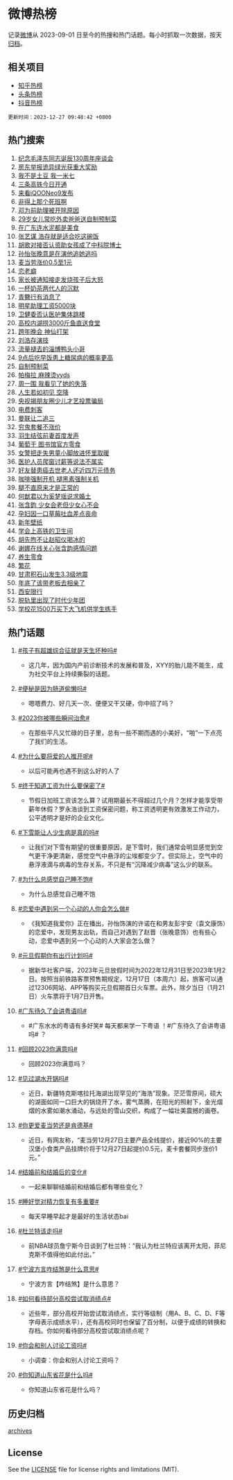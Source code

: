 # 微博热榜

记录[微博](https://www.weibo.com)从 2023-09-01 日至今的热搜和热门话题。每小时抓取一次数据，按天[归档](archives)。

## 相关项目

- [知乎热榜](https://github.com/hotarchive/zhihu)
- [头条热榜](https://github.com/hotarchive/toutiao)
- [抖音热榜](https://github.com/hotarchive/douyin)


`更新时间：2023-12-27 09:48:42 +0800`

## 热门搜索

1. [纪念毛泽东同志诞辰130周年座谈会](https://m.weibo.cn/search?containerid=100103type%3D1%26t%3D10%26q%3D%23%E7%BA%AA%E5%BF%B5%E6%AF%9B%E6%B3%BD%E4%B8%9C%E5%90%8C%E5%BF%97%E8%AF%9E%E8%BE%B0130%E5%91%A8%E5%B9%B4%E5%BA%A7%E8%B0%88%E4%BC%9A%23&stream_entry_id=51&isnewpage=1&extparam=seat%3D1%26dgr%3D0%26c_type%3D51%26q%3D%2523%25E7%25BA%25AA%25E5%25BF%25B5%25E6%25AF%259B%25E6%25B3%25BD%25E4%25B8%259C%25E5%2590%258C%25E5%25BF%2597%25E8%25AF%259E%25E8%25BE%25B0130%25E5%2591%25A8%25E5%25B9%25B4%25E5%25BA%25A7%25E8%25B0%2588%25E4%25BC%259A%2523%26cate%3D10103%26stream_entry_id%3D51%26pos%3D0%26filter_type%3Drealtimehot%26display_time%3D1703641720%26pre_seqid%3D170364172090592673152)
1. [房东举报诡异绿光获重大奖励](https://m.weibo.cn/search?containerid=100103type%3D1%26t%3D10%26q%3D%23%E6%88%BF%E4%B8%9C%E4%B8%BE%E6%8A%A5%E8%AF%A1%E5%BC%82%E7%BB%BF%E5%85%89%E8%8E%B7%E9%87%8D%E5%A4%A7%E5%A5%96%E5%8A%B1%23&stream_entry_id=31&isnewpage=1&extparam=seat%3D1%26band_rank%3D1%26q%3D%2523%25E6%2588%25BF%25E4%25B8%259C%25E4%25B8%25BE%25E6%258A%25A5%25E8%25AF%25A1%25E5%25BC%2582%25E7%25BB%25BF%25E5%2585%2589%25E8%258E%25B7%25E9%2587%258D%25E5%25A4%25A7%25E5%25A5%2596%25E5%258A%25B1%2523%26pos%3D0%26realpos%3D1%26filter_type%3Drealtimehot%26c_type%3D31%26dgr%3D0%26cate%3D5001%26stream_entry_id%3D31%26flag%3D1%26lcate%3D5001%26display_time%3D1703641720%26pre_seqid%3D170364172090592673152)
1. [我不是土豆 我一米七](https://m.weibo.cn/search?containerid=100103type%3D1%26t%3D10%26q%3D%E6%88%91%E4%B8%8D%E6%98%AF%E5%9C%9F%E8%B1%86+%E6%88%91%E4%B8%80%E7%B1%B3%E4%B8%83&stream_entry_id=31&isnewpage=1&extparam=seat%3D1%26band_rank%3D2%26q%3D%25E6%2588%2591%25E4%25B8%258D%25E6%2598%25AF%25E5%259C%259F%25E8%25B1%2586%2520%25E6%2588%2591%25E4%25B8%2580%25E7%25B1%25B3%25E4%25B8%2583%26pos%3D1%26realpos%3D2%26filter_type%3Drealtimehot%26c_type%3D31%26dgr%3D0%26cate%3D5001%26stream_entry_id%3D31%26flag%3D2%26lcate%3D5001%26display_time%3D1703641720%26pre_seqid%3D170364172090592673152)
1. [三条高铁今日开通](https://m.weibo.cn/search?containerid=100103type%3D1%26t%3D10%26q%3D%23%E4%B8%89%E6%9D%A1%E9%AB%98%E9%93%81%E4%BB%8A%E6%97%A5%E5%BC%80%E9%80%9A%23&stream_entry_id=31&isnewpage=1&extparam=seat%3D1%26band_rank%3D3%26q%3D%2523%25E4%25B8%2589%25E6%259D%25A1%25E9%25AB%2598%25E9%2593%2581%25E4%25BB%258A%25E6%2597%25A5%25E5%25BC%2580%25E9%2580%259A%2523%26pos%3D2%26realpos%3D3%26filter_type%3Drealtimehot%26c_type%3D31%26dgr%3D0%26cate%3D5001%26stream_entry_id%3D31%26flag%3D0%26lcate%3D5001%26display_time%3D1703641720%26pre_seqid%3D170364172090592673152)
1. [来看iQOONeo9发布](https://m.weibo.cn/search?containerid=100103type%3D1%26t%3D10%26q%3D%23%E6%9D%A5%E7%9C%8BiQOONeo9%E5%8F%91%E5%B8%83%23&stream_entry_id=31&isnewpage=1&extparam=seat%3D1%26band_rank%3D4%26q%3D%2523%25E6%259D%25A5%25E7%259C%258BiQOONeo9%25E5%258F%2591%25E5%25B8%2583%2523%26pos%3D3%26adid%3D216024%26dgr%3D0%26c_type%3D31%26topic_ad%3D1%26filter_type%3Drealtimehot%26cate%3D5001%26stream_entry_id%3D31%26is_ad_pos%3D1%26lcate%3D5001%26display_time%3D1703641720%26pre_seqid%3D170364172090592673152)
1. [非得上那个死班啊](https://m.weibo.cn/search?containerid=100103type%3D1%26t%3D10%26q%3D%E9%9D%9E%E5%BE%97%E4%B8%8A%E9%82%A3%E4%B8%AA%E6%AD%BB%E7%8F%AD%E5%95%8A&stream_entry_id=31&isnewpage=1&extparam=seat%3D1%26band_rank%3D4%26q%3D%25E9%259D%259E%25E5%25BE%2597%25E4%25B8%258A%25E9%2582%25A3%25E4%25B8%25AA%25E6%25AD%25BB%25E7%258F%25AD%25E5%2595%258A%26pos%3D4%26realpos%3D4%26filter_type%3Drealtimehot%26c_type%3D31%26dgr%3D0%26cate%3D5001%26stream_entry_id%3D31%26flag%3D1%26lcate%3D5001%26display_time%3D1703641720%26pre_seqid%3D170364172090592673152)
1. [邓为前助理被开除原因](https://m.weibo.cn/search?containerid=100103type%3D1%26t%3D10%26q%3D%23%E9%82%93%E4%B8%BA%E5%89%8D%E5%8A%A9%E7%90%86%E8%A2%AB%E5%BC%80%E9%99%A4%E5%8E%9F%E5%9B%A0%23&stream_entry_id=31&isnewpage=1&extparam=seat%3D1%26band_rank%3D5%26q%3D%2523%25E9%2582%2593%25E4%25B8%25BA%25E5%2589%258D%25E5%258A%25A9%25E7%2590%2586%25E8%25A2%25AB%25E5%25BC%2580%25E9%2599%25A4%25E5%258E%259F%25E5%259B%25A0%2523%26pos%3D5%26realpos%3D5%26filter_type%3Drealtimehot%26c_type%3D31%26dgr%3D0%26cate%3D5001%26stream_entry_id%3D31%26flag%3D1%26lcate%3D5001%26display_time%3D1703641720%26pre_seqid%3D170364172090592673152)
1. [29岁女儿常吃外卖爸爸送自制预制菜](https://m.weibo.cn/search?containerid=100103type%3D1%26t%3D10%26q%3D%2329%E5%B2%81%E5%A5%B3%E5%84%BF%E5%B8%B8%E5%90%83%E5%A4%96%E5%8D%96%E7%88%B8%E7%88%B8%E9%80%81%E8%87%AA%E5%88%B6%E9%A2%84%E5%88%B6%E8%8F%9C%23&stream_entry_id=31&isnewpage=1&extparam=seat%3D1%26band_rank%3D6%26q%3D%252329%25E5%25B2%2581%25E5%25A5%25B3%25E5%2584%25BF%25E5%25B8%25B8%25E5%2590%2583%25E5%25A4%2596%25E5%258D%2596%25E7%2588%25B8%25E7%2588%25B8%25E9%2580%2581%25E8%2587%25AA%25E5%2588%25B6%25E9%25A2%2584%25E5%2588%25B6%25E8%258F%259C%2523%26pos%3D6%26realpos%3D6%26filter_type%3Drealtimehot%26c_type%3D31%26dgr%3D0%26cate%3D5001%26stream_entry_id%3D31%26flag%3D32768%26lcate%3D5001%26display_time%3D1703641720%26pre_seqid%3D170364172090592673152)
1. [在广东连水泥都是美食](https://m.weibo.cn/search?containerid=100103type%3D1%26t%3D10%26q%3D%23%E5%9C%A8%E5%B9%BF%E4%B8%9C%E8%BF%9E%E6%B0%B4%E6%B3%A5%E9%83%BD%E6%98%AF%E7%BE%8E%E9%A3%9F%23&stream_entry_id=31&isnewpage=1&extparam=seat%3D1%26band_rank%3D7%26q%3D%2523%25E5%259C%25A8%25E5%25B9%25BF%25E4%25B8%259C%25E8%25BF%259E%25E6%25B0%25B4%25E6%25B3%25A5%25E9%2583%25BD%25E6%2598%25AF%25E7%25BE%258E%25E9%25A3%259F%2523%26pos%3D7%26adid%3D216083%26c_type%3D31%26dgr%3D0%26filter_type%3Drealtimehot%26cate%3D5001%26stream_entry_id%3D31%26is_ad_pos%3D1%26lcate%3D5001%26display_time%3D1703641720%26pre_seqid%3D170364172090592673152)
1. [张艺谋 浩存就是适合吃这碗饭](https://m.weibo.cn/search?containerid=100103type%3D1%26t%3D10%26q%3D%E5%BC%A0%E8%89%BA%E8%B0%8B+%E6%B5%A9%E5%AD%98%E5%B0%B1%E6%98%AF%E9%80%82%E5%90%88%E5%90%83%E8%BF%99%E7%A2%97%E9%A5%AD&stream_entry_id=31&isnewpage=1&extparam=seat%3D1%26band_rank%3D7%26q%3D%25E5%25BC%25A0%25E8%2589%25BA%25E8%25B0%258B%2520%25E6%25B5%25A9%25E5%25AD%2598%25E5%25B0%25B1%25E6%2598%25AF%25E9%2580%2582%25E5%2590%2588%25E5%2590%2583%25E8%25BF%2599%25E7%25A2%2597%25E9%25A5%25AD%26pos%3D8%26realpos%3D7%26filter_type%3Drealtimehot%26c_type%3D31%26dgr%3D0%26cate%3D5001%26stream_entry_id%3D31%26flag%3D1%26lcate%3D5001%26display_time%3D1703641720%26pre_seqid%3D170364172090592673152)
1. [胡歌对接否认资助女孩成了中科院博士](https://m.weibo.cn/search?containerid=100103type%3D1%26t%3D10%26q%3D%23%E8%83%A1%E6%AD%8C%E5%AF%B9%E6%8E%A5%E5%90%A6%E8%AE%A4%E8%B5%84%E5%8A%A9%E5%A5%B3%E5%AD%A9%E6%88%90%E4%BA%86%E4%B8%AD%E7%A7%91%E9%99%A2%E5%8D%9A%E5%A3%AB%23&stream_entry_id=31&isnewpage=1&extparam=seat%3D1%26band_rank%3D8%26q%3D%2523%25E8%2583%25A1%25E6%25AD%258C%25E5%25AF%25B9%25E6%258E%25A5%25E5%2590%25A6%25E8%25AE%25A4%25E8%25B5%2584%25E5%258A%25A9%25E5%25A5%25B3%25E5%25AD%25A9%25E6%2588%2590%25E4%25BA%2586%25E4%25B8%25AD%25E7%25A7%2591%25E9%2599%25A2%25E5%258D%259A%25E5%25A3%25AB%2523%26pos%3D9%26realpos%3D8%26filter_type%3Drealtimehot%26c_type%3D31%26dgr%3D0%26cate%3D5001%26stream_entry_id%3D31%26flag%3D2%26lcate%3D5001%26display_time%3D1703641720%26pre_seqid%3D170364172090592673152)
1. [孙怡张晚意是在演他追她逃吗](https://m.weibo.cn/search?containerid=100103type%3D1%26t%3D10%26q%3D%E5%AD%99%E6%80%A1%E5%BC%A0%E6%99%9A%E6%84%8F%E6%98%AF%E5%9C%A8%E6%BC%94%E4%BB%96%E8%BF%BD%E5%A5%B9%E9%80%83%E5%90%97&stream_entry_id=31&isnewpage=1&extparam=seat%3D1%26band_rank%3D9%26q%3D%25E5%25AD%2599%25E6%2580%25A1%25E5%25BC%25A0%25E6%2599%259A%25E6%2584%258F%25E6%2598%25AF%25E5%259C%25A8%25E6%25BC%2594%25E4%25BB%2596%25E8%25BF%25BD%25E5%25A5%25B9%25E9%2580%2583%25E5%2590%2597%26pos%3D10%26realpos%3D9%26filter_type%3Drealtimehot%26c_type%3D31%26dgr%3D0%26cate%3D5001%26stream_entry_id%3D31%26flag%3D1%26lcate%3D5001%26display_time%3D1703641720%26pre_seqid%3D170364172090592673152)
1. [麦当劳涨价0.5至1元](https://m.weibo.cn/search?containerid=100103type%3D1%26t%3D10%26q%3D%23%E9%BA%A6%E5%BD%93%E5%8A%B3%E6%B6%A8%E4%BB%B70.5%E8%87%B31%E5%85%83%23&stream_entry_id=31&isnewpage=1&extparam=seat%3D1%26band_rank%3D10%26q%3D%2523%25E9%25BA%25A6%25E5%25BD%2593%25E5%258A%25B3%25E6%25B6%25A8%25E4%25BB%25B70.5%25E8%2587%25B31%25E5%2585%2583%2523%26pos%3D11%26realpos%3D10%26filter_type%3Drealtimehot%26c_type%3D31%26dgr%3D0%26cate%3D5001%26stream_entry_id%3D31%26flag%3D1%26lcate%3D5001%26display_time%3D1703641720%26pre_seqid%3D170364172090592673152)
1. [恋老癖](https://m.weibo.cn/search?containerid=100103type%3D1%26t%3D10%26q%3D%E6%81%8B%E8%80%81%E7%99%96&stream_entry_id=31&isnewpage=1&extparam=seat%3D1%26band_rank%3D11%26q%3D%25E6%2581%258B%25E8%2580%2581%25E7%2599%2596%26pos%3D12%26realpos%3D11%26filter_type%3Drealtimehot%26c_type%3D31%26dgr%3D0%26cate%3D5001%26stream_entry_id%3D31%26flag%3D1%26lcate%3D5001%26display_time%3D1703641720%26pre_seqid%3D170364172090592673152)
1. [家长被通知接走发烧孩子后大怒](https://m.weibo.cn/search?containerid=100103type%3D1%26t%3D10%26q%3D%23%E5%AE%B6%E9%95%BF%E8%A2%AB%E9%80%9A%E7%9F%A5%E6%8E%A5%E8%B5%B0%E5%8F%91%E7%83%A7%E5%AD%A9%E5%AD%90%E5%90%8E%E5%A4%A7%E6%80%92%23&stream_entry_id=31&isnewpage=1&extparam=seat%3D1%26band_rank%3D12%26q%3D%2523%25E5%25AE%25B6%25E9%2595%25BF%25E8%25A2%25AB%25E9%2580%259A%25E7%259F%25A5%25E6%258E%25A5%25E8%25B5%25B0%25E5%258F%2591%25E7%2583%25A7%25E5%25AD%25A9%25E5%25AD%2590%25E5%2590%258E%25E5%25A4%25A7%25E6%2580%2592%2523%26pos%3D13%26realpos%3D12%26filter_type%3Drealtimehot%26c_type%3D31%26dgr%3D0%26cate%3D5001%26stream_entry_id%3D31%26flag%3D2%26lcate%3D5001%26display_time%3D1703641720%26pre_seqid%3D170364172090592673152)
1. [一杯奶茶两代人的沉默](https://m.weibo.cn/search?containerid=100103type%3D1%26t%3D10%26q%3D%23%E4%B8%80%E6%9D%AF%E5%A5%B6%E8%8C%B6%E4%B8%A4%E4%BB%A3%E4%BA%BA%E7%9A%84%E6%B2%89%E9%BB%98%23&stream_entry_id=31&isnewpage=1&extparam=seat%3D1%26band_rank%3D13%26q%3D%2523%25E4%25B8%2580%25E6%259D%25AF%25E5%25A5%25B6%25E8%258C%25B6%25E4%25B8%25A4%25E4%25BB%25A3%25E4%25BA%25BA%25E7%259A%2584%25E6%25B2%2589%25E9%25BB%2598%2523%26pos%3D14%26realpos%3D13%26filter_type%3Drealtimehot%26dgr%3D0%26c_type%3D31%26adid%3D216156%26cate%3D5001%26flag%3D0%26stream_entry_id%3D31%26lcate%3D5001%26display_time%3D1703641720%26pre_seqid%3D170364172090592673152)
1. [青簪行有消息了](https://m.weibo.cn/search?containerid=100103type%3D1%26t%3D10%26q%3D%E9%9D%92%E7%B0%AA%E8%A1%8C%E6%9C%89%E6%B6%88%E6%81%AF%E4%BA%86&stream_entry_id=31&isnewpage=1&extparam=seat%3D1%26band_rank%3D14%26q%3D%25E9%259D%2592%25E7%25B0%25AA%25E8%25A1%258C%25E6%259C%2589%25E6%25B6%2588%25E6%2581%25AF%25E4%25BA%2586%26pos%3D15%26realpos%3D14%26filter_type%3Drealtimehot%26c_type%3D31%26dgr%3D0%26cate%3D5001%26stream_entry_id%3D31%26flag%3D0%26lcate%3D5001%26display_time%3D1703641720%26pre_seqid%3D170364172090592673152)
1. [明星助理工资5000块](https://m.weibo.cn/search?containerid=100103type%3D1%26t%3D10%26q%3D%E6%98%8E%E6%98%9F%E5%8A%A9%E7%90%86%E5%B7%A5%E8%B5%845000%E5%9D%97&stream_entry_id=31&isnewpage=1&extparam=seat%3D1%26band_rank%3D15%26q%3D%25E6%2598%258E%25E6%2598%259F%25E5%258A%25A9%25E7%2590%2586%25E5%25B7%25A5%25E8%25B5%25845000%25E5%259D%2597%26pos%3D16%26realpos%3D15%26filter_type%3Drealtimehot%26c_type%3D31%26dgr%3D0%26cate%3D5001%26stream_entry_id%3D31%26flag%3D0%26lcate%3D5001%26display_time%3D1703641720%26pre_seqid%3D170364172090592673152)
1. [卫健委否认医护集体跳楼](https://m.weibo.cn/search?containerid=100103type%3D1%26t%3D10%26q%3D%23%E5%8D%AB%E5%81%A5%E5%A7%94%E5%90%A6%E8%AE%A4%E5%8C%BB%E6%8A%A4%E9%9B%86%E4%BD%93%E8%B7%B3%E6%A5%BC%23&stream_entry_id=31&isnewpage=1&extparam=seat%3D1%26band_rank%3D16%26q%3D%2523%25E5%258D%25AB%25E5%2581%25A5%25E5%25A7%2594%25E5%2590%25A6%25E8%25AE%25A4%25E5%258C%25BB%25E6%258A%25A4%25E9%259B%2586%25E4%25BD%2593%25E8%25B7%25B3%25E6%25A5%25BC%2523%26pos%3D17%26realpos%3D16%26filter_type%3Drealtimehot%26c_type%3D31%26dgr%3D0%26cate%3D5001%26stream_entry_id%3D31%26flag%3D0%26lcate%3D5001%26display_time%3D1703641720%26pre_seqid%3D170364172090592673152)
1. [高校内湖捞3000斤鱼直送食堂](https://m.weibo.cn/search?containerid=100103type%3D1%26t%3D10%26q%3D%23%E9%AB%98%E6%A0%A1%E5%86%85%E6%B9%96%E6%8D%9E3000%E6%96%A4%E9%B1%BC%E7%9B%B4%E9%80%81%E9%A3%9F%E5%A0%82%23&stream_entry_id=31&isnewpage=1&extparam=seat%3D1%26band_rank%3D17%26q%3D%2523%25E9%25AB%2598%25E6%25A0%25A1%25E5%2586%2585%25E6%25B9%2596%25E6%258D%259E3000%25E6%2596%25A4%25E9%25B1%25BC%25E7%259B%25B4%25E9%2580%2581%25E9%25A3%259F%25E5%25A0%2582%2523%26pos%3D18%26realpos%3D17%26filter_type%3Drealtimehot%26c_type%3D31%26dgr%3D0%26cate%3D5001%26stream_entry_id%3D31%26flag%3D1%26lcate%3D5001%26display_time%3D1703641720%26pre_seqid%3D170364172090592673152)
1. [跨年晚会 神仙打架](https://m.weibo.cn/search?containerid=100103type%3D1%26t%3D10%26q%3D%E8%B7%A8%E5%B9%B4%E6%99%9A%E4%BC%9A+%E7%A5%9E%E4%BB%99%E6%89%93%E6%9E%B6&stream_entry_id=31&isnewpage=1&extparam=seat%3D1%26band_rank%3D18%26q%3D%25E8%25B7%25A8%25E5%25B9%25B4%25E6%2599%259A%25E4%25BC%259A%2520%25E7%25A5%259E%25E4%25BB%2599%25E6%2589%2593%25E6%259E%25B6%26pos%3D19%26realpos%3D18%26filter_type%3Drealtimehot%26c_type%3D31%26dgr%3D0%26cate%3D5001%26stream_entry_id%3D31%26flag%3D1%26lcate%3D5001%26display_time%3D1703641720%26pre_seqid%3D170364172090592673152)
1. [刘浩存演技](https://m.weibo.cn/search?containerid=100103type%3D1%26t%3D10%26q%3D%E5%88%98%E6%B5%A9%E5%AD%98%E6%BC%94%E6%8A%80&stream_entry_id=31&isnewpage=1&extparam=seat%3D1%26band_rank%3D19%26q%3D%25E5%2588%2598%25E6%25B5%25A9%25E5%25AD%2598%25E6%25BC%2594%25E6%258A%2580%26pos%3D20%26realpos%3D19%26filter_type%3Drealtimehot%26c_type%3D31%26dgr%3D0%26cate%3D5001%26stream_entry_id%3D31%26flag%3D0%26lcate%3D5001%26display_time%3D1703641720%26pre_seqid%3D170364172090592673152)
1. [流量褪去的淄博鸭头小哥](https://m.weibo.cn/search?containerid=100103type%3D1%26t%3D10%26q%3D%23%E6%B5%81%E9%87%8F%E8%A4%AA%E5%8E%BB%E7%9A%84%E6%B7%84%E5%8D%9A%E9%B8%AD%E5%A4%B4%E5%B0%8F%E5%93%A5%23&stream_entry_id=31&isnewpage=1&extparam=seat%3D1%26band_rank%3D20%26q%3D%2523%25E6%25B5%2581%25E9%2587%258F%25E8%25A4%25AA%25E5%258E%25BB%25E7%259A%2584%25E6%25B7%2584%25E5%258D%259A%25E9%25B8%25AD%25E5%25A4%25B4%25E5%25B0%258F%25E5%2593%25A5%2523%26pos%3D21%26realpos%3D20%26filter_type%3Drealtimehot%26c_type%3D31%26dgr%3D0%26cate%3D5001%26stream_entry_id%3D31%26flag%3D0%26lcate%3D5001%26display_time%3D1703641720%26pre_seqid%3D170364172090592673152)
1. [9点后吃早饭患上糖尿病的概率更高](https://m.weibo.cn/search?containerid=100103type%3D1%26t%3D10%26q%3D%239%E7%82%B9%E5%90%8E%E5%90%83%E6%97%A9%E9%A5%AD%E6%82%A3%E4%B8%8A%E7%B3%96%E5%B0%BF%E7%97%85%E7%9A%84%E6%A6%82%E7%8E%87%E6%9B%B4%E9%AB%98%23&stream_entry_id=31&isnewpage=1&extparam=seat%3D1%26band_rank%3D21%26q%3D%25239%25E7%2582%25B9%25E5%2590%258E%25E5%2590%2583%25E6%2597%25A9%25E9%25A5%25AD%25E6%2582%25A3%25E4%25B8%258A%25E7%25B3%2596%25E5%25B0%25BF%25E7%2597%2585%25E7%259A%2584%25E6%25A6%2582%25E7%258E%2587%25E6%259B%25B4%25E9%25AB%2598%2523%26pos%3D22%26realpos%3D21%26filter_type%3Drealtimehot%26c_type%3D31%26dgr%3D0%26cate%3D5001%26stream_entry_id%3D31%26flag%3D1%26lcate%3D5001%26display_time%3D1703641720%26pre_seqid%3D170364172090592673152)
1. [自制预制菜](https://m.weibo.cn/search?containerid=100103type%3D1%26t%3D10%26q%3D%E8%87%AA%E5%88%B6%E9%A2%84%E5%88%B6%E8%8F%9C&stream_entry_id=31&isnewpage=1&extparam=seat%3D1%26band_rank%3D22%26q%3D%25E8%2587%25AA%25E5%2588%25B6%25E9%25A2%2584%25E5%2588%25B6%25E8%258F%259C%26pos%3D23%26realpos%3D22%26filter_type%3Drealtimehot%26c_type%3D31%26dgr%3D0%26cate%3D5001%26stream_entry_id%3D31%26flag%3D1%26lcate%3D5001%26display_time%3D1703641720%26pre_seqid%3D170364172090592673152)
1. [帕梅拉 麻辣烫yyds](https://m.weibo.cn/search?containerid=100103type%3D1%26t%3D10%26q%3D%E5%B8%95%E6%A2%85%E6%8B%89+%E9%BA%BB%E8%BE%A3%E7%83%AByyds&stream_entry_id=31&isnewpage=1&extparam=seat%3D1%26band_rank%3D23%26q%3D%25E5%25B8%2595%25E6%25A2%2585%25E6%258B%2589%2520%25E9%25BA%25BB%25E8%25BE%25A3%25E7%2583%25AByyds%26pos%3D24%26realpos%3D23%26filter_type%3Drealtimehot%26c_type%3D31%26dgr%3D0%26cate%3D5001%26stream_entry_id%3D31%26flag%3D0%26lcate%3D5001%26display_time%3D1703641720%26pre_seqid%3D170364172090592673152)
1. [周一围 我看见了她的失落](https://m.weibo.cn/search?containerid=100103type%3D1%26t%3D10%26q%3D%E5%91%A8%E4%B8%80%E5%9B%B4+%E6%88%91%E7%9C%8B%E8%A7%81%E4%BA%86%E5%A5%B9%E7%9A%84%E5%A4%B1%E8%90%BD&stream_entry_id=31&isnewpage=1&extparam=seat%3D1%26band_rank%3D24%26q%3D%25E5%2591%25A8%25E4%25B8%2580%25E5%259B%25B4%2520%25E6%2588%2591%25E7%259C%258B%25E8%25A7%2581%25E4%25BA%2586%25E5%25A5%25B9%25E7%259A%2584%25E5%25A4%25B1%25E8%2590%25BD%26pos%3D25%26realpos%3D24%26filter_type%3Drealtimehot%26c_type%3D31%26dgr%3D0%26cate%3D5001%26stream_entry_id%3D31%26flag%3D0%26lcate%3D5001%26display_time%3D1703641720%26pre_seqid%3D170364172090592673152)
1. [人生若如初见 空降](https://m.weibo.cn/search?containerid=100103type%3D1%26t%3D10%26q%3D%E4%BA%BA%E7%94%9F%E8%8B%A5%E5%A6%82%E5%88%9D%E8%A7%81+%E7%A9%BA%E9%99%8D&stream_entry_id=31&isnewpage=1&extparam=seat%3D1%26band_rank%3D25%26q%3D%25E4%25BA%25BA%25E7%2594%259F%25E8%258B%25A5%25E5%25A6%2582%25E5%2588%259D%25E8%25A7%2581%2520%25E7%25A9%25BA%25E9%2599%258D%26pos%3D26%26realpos%3D25%26filter_type%3Drealtimehot%26c_type%3D31%26dgr%3D0%26cate%3D5001%26stream_entry_id%3D31%26flag%3D0%26lcate%3D5001%26display_time%3D1703641720%26pre_seqid%3D170364172090592673152)
1. [央视揭朋友圈少儿才艺投票骗局](https://m.weibo.cn/search?containerid=100103type%3D1%26t%3D10%26q%3D%23%E5%A4%AE%E8%A7%86%E6%8F%AD%E6%9C%8B%E5%8F%8B%E5%9C%88%E5%B0%91%E5%84%BF%E6%89%8D%E8%89%BA%E6%8A%95%E7%A5%A8%E9%AA%97%E5%B1%80%23&stream_entry_id=31&isnewpage=1&extparam=seat%3D1%26band_rank%3D26%26q%3D%2523%25E5%25A4%25AE%25E8%25A7%2586%25E6%258F%25AD%25E6%259C%258B%25E5%258F%258B%25E5%259C%2588%25E5%25B0%2591%25E5%2584%25BF%25E6%2589%258D%25E8%2589%25BA%25E6%258A%2595%25E7%25A5%25A8%25E9%25AA%2597%25E5%25B1%2580%2523%26pos%3D27%26realpos%3D26%26filter_type%3Drealtimehot%26c_type%3D31%26dgr%3D0%26cate%3D5001%26stream_entry_id%3D31%26flag%3D0%26lcate%3D5001%26display_time%3D1703641720%26pre_seqid%3D170364172090592673152)
1. [电费刺客](https://m.weibo.cn/search?containerid=100103type%3D1%26t%3D10%26q%3D%E7%94%B5%E8%B4%B9%E5%88%BA%E5%AE%A2&stream_entry_id=31&isnewpage=1&extparam=seat%3D1%26band_rank%3D27%26q%3D%25E7%2594%25B5%25E8%25B4%25B9%25E5%2588%25BA%25E5%25AE%25A2%26pos%3D28%26realpos%3D27%26filter_type%3Drealtimehot%26c_type%3D31%26dgr%3D0%26cate%3D5001%26stream_entry_id%3D31%26flag%3D0%26lcate%3D5001%26display_time%3D1703641720%26pre_seqid%3D170364172090592673152)
1. [曼联让二追三](https://m.weibo.cn/search?containerid=100103type%3D1%26t%3D10%26q%3D%23%E6%9B%BC%E8%81%94%E8%AE%A9%E4%BA%8C%E8%BF%BD%E4%B8%89%23&stream_entry_id=31&isnewpage=1&extparam=seat%3D1%26band_rank%3D28%26q%3D%2523%25E6%259B%25BC%25E8%2581%2594%25E8%25AE%25A9%25E4%25BA%258C%25E8%25BF%25BD%25E4%25B8%2589%2523%26pos%3D29%26realpos%3D28%26filter_type%3Drealtimehot%26c_type%3D31%26dgr%3D0%26cate%3D5001%26stream_entry_id%3D31%26flag%3D1%26lcate%3D5001%26display_time%3D1703641720%26pre_seqid%3D170364172090592673152)
1. [穷鬼套餐不涨价](https://m.weibo.cn/search?containerid=100103type%3D1%26t%3D10%26q%3D%23%E7%A9%B7%E9%AC%BC%E5%A5%97%E9%A4%90%E4%B8%8D%E6%B6%A8%E4%BB%B7%23&stream_entry_id=31&isnewpage=1&extparam=seat%3D1%26band_rank%3D29%26q%3D%2523%25E7%25A9%25B7%25E9%25AC%25BC%25E5%25A5%2597%25E9%25A4%2590%25E4%25B8%258D%25E6%25B6%25A8%25E4%25BB%25B7%2523%26pos%3D30%26realpos%3D29%26filter_type%3Drealtimehot%26c_type%3D31%26dgr%3D0%26cate%3D5001%26stream_entry_id%3D31%26flag%3D1%26lcate%3D5001%26display_time%3D1703641720%26pre_seqid%3D170364172090592673152)
1. [羽生结弦前妻首度发声](https://m.weibo.cn/search?containerid=100103type%3D1%26t%3D10%26q%3D%23%E7%BE%BD%E7%94%9F%E7%BB%93%E5%BC%A6%E5%89%8D%E5%A6%BB%E9%A6%96%E5%BA%A6%E5%8F%91%E5%A3%B0%23&stream_entry_id=31&isnewpage=1&extparam=seat%3D1%26band_rank%3D30%26q%3D%2523%25E7%25BE%25BD%25E7%2594%259F%25E7%25BB%2593%25E5%25BC%25A6%25E5%2589%258D%25E5%25A6%25BB%25E9%25A6%2596%25E5%25BA%25A6%25E5%258F%2591%25E5%25A3%25B0%2523%26pos%3D31%26realpos%3D30%26filter_type%3Drealtimehot%26c_type%3D31%26dgr%3D0%26cate%3D5001%26stream_entry_id%3D31%26flag%3D0%26lcate%3D5001%26display_time%3D1703641720%26pre_seqid%3D170364172090592673152)
1. [葡萄干 图书馆官方零食](https://m.weibo.cn/search?containerid=100103type%3D1%26t%3D10%26q%3D%E8%91%A1%E8%90%84%E5%B9%B2+%E5%9B%BE%E4%B9%A6%E9%A6%86%E5%AE%98%E6%96%B9%E9%9B%B6%E9%A3%9F&stream_entry_id=31&isnewpage=1&extparam=seat%3D1%26band_rank%3D31%26q%3D%25E8%2591%25A1%25E8%2590%2584%25E5%25B9%25B2%2520%25E5%259B%25BE%25E4%25B9%25A6%25E9%25A6%2586%25E5%25AE%2598%25E6%2596%25B9%25E9%259B%25B6%25E9%25A3%259F%26pos%3D32%26realpos%3D31%26filter_type%3Drealtimehot%26c_type%3D31%26dgr%3D0%26cate%3D5001%26stream_entry_id%3D31%26flag%3D0%26lcate%3D5001%26display_time%3D1703641720%26pre_seqid%3D170364172090592673152)
1. [女警把走失男童小脚放进怀里取暖](https://m.weibo.cn/search?containerid=100103type%3D1%26t%3D10%26q%3D%23%E5%A5%B3%E8%AD%A6%E6%8A%8A%E8%B5%B0%E5%A4%B1%E7%94%B7%E7%AB%A5%E5%B0%8F%E8%84%9A%E6%94%BE%E8%BF%9B%E6%80%80%E9%87%8C%E5%8F%96%E6%9A%96%23&stream_entry_id=31&isnewpage=1&extparam=seat%3D1%26band_rank%3D32%26q%3D%2523%25E5%25A5%25B3%25E8%25AD%25A6%25E6%258A%258A%25E8%25B5%25B0%25E5%25A4%25B1%25E7%2594%25B7%25E7%25AB%25A5%25E5%25B0%258F%25E8%2584%259A%25E6%2594%25BE%25E8%25BF%259B%25E6%2580%2580%25E9%2587%258C%25E5%258F%2596%25E6%259A%2596%2523%26pos%3D33%26realpos%3D32%26filter_type%3Drealtimehot%26c_type%3D31%26dgr%3D0%26cate%3D5001%26stream_entry_id%3D31%26flag%3D32768%26lcate%3D5001%26display_time%3D1703641720%26pre_seqid%3D170364172090592673152)
1. [医护人员爬窗讨薪等说法不属实](https://m.weibo.cn/search?containerid=100103type%3D1%26t%3D10%26q%3D%23%E5%8C%BB%E6%8A%A4%E4%BA%BA%E5%91%98%E7%88%AC%E7%AA%97%E8%AE%A8%E8%96%AA%E7%AD%89%E8%AF%B4%E6%B3%95%E4%B8%8D%E5%B1%9E%E5%AE%9E%23&stream_entry_id=31&isnewpage=1&extparam=seat%3D1%26band_rank%3D33%26q%3D%2523%25E5%258C%25BB%25E6%258A%25A4%25E4%25BA%25BA%25E5%2591%2598%25E7%2588%25AC%25E7%25AA%2597%25E8%25AE%25A8%25E8%2596%25AA%25E7%25AD%2589%25E8%25AF%25B4%25E6%25B3%2595%25E4%25B8%258D%25E5%25B1%259E%25E5%25AE%259E%2523%26pos%3D34%26realpos%3D33%26filter_type%3Drealtimehot%26c_type%3D31%26dgr%3D0%26cate%3D5001%26stream_entry_id%3D31%26flag%3D1%26lcate%3D5001%26display_time%3D1703641720%26pre_seqid%3D170364172090592673152)
1. [好友替患癌去世老人还近四万元债务](https://m.weibo.cn/search?containerid=100103type%3D1%26t%3D10%26q%3D%23%E5%A5%BD%E5%8F%8B%E6%9B%BF%E6%82%A3%E7%99%8C%E5%8E%BB%E4%B8%96%E8%80%81%E4%BA%BA%E8%BF%98%E8%BF%91%E5%9B%9B%E4%B8%87%E5%85%83%E5%80%BA%E5%8A%A1%23&stream_entry_id=31&isnewpage=1&extparam=seat%3D1%26band_rank%3D34%26q%3D%2523%25E5%25A5%25BD%25E5%258F%258B%25E6%259B%25BF%25E6%2582%25A3%25E7%2599%258C%25E5%258E%25BB%25E4%25B8%2596%25E8%2580%2581%25E4%25BA%25BA%25E8%25BF%2598%25E8%25BF%2591%25E5%259B%259B%25E4%25B8%2587%25E5%2585%2583%25E5%2580%25BA%25E5%258A%25A1%2523%26pos%3D35%26realpos%3D34%26filter_type%3Drealtimehot%26c_type%3D31%26dgr%3D0%26cate%3D5001%26stream_entry_id%3D31%26flag%3D32768%26lcate%3D5001%26display_time%3D1703641720%26pre_seqid%3D170364172090592673152)
1. [咖啡强制开机 褪黑素强制关机](https://m.weibo.cn/search?containerid=100103type%3D1%26t%3D10%26q%3D%E5%92%96%E5%95%A1%E5%BC%BA%E5%88%B6%E5%BC%80%E6%9C%BA+%E8%A4%AA%E9%BB%91%E7%B4%A0%E5%BC%BA%E5%88%B6%E5%85%B3%E6%9C%BA&stream_entry_id=31&isnewpage=1&extparam=seat%3D1%26band_rank%3D35%26q%3D%25E5%2592%2596%25E5%2595%25A1%25E5%25BC%25BA%25E5%2588%25B6%25E5%25BC%2580%25E6%259C%25BA%2520%25E8%25A4%25AA%25E9%25BB%2591%25E7%25B4%25A0%25E5%25BC%25BA%25E5%2588%25B6%25E5%2585%25B3%25E6%259C%25BA%26pos%3D36%26realpos%3D35%26filter_type%3Drealtimehot%26c_type%3D31%26dgr%3D0%26cate%3D5001%26stream_entry_id%3D31%26flag%3D1%26lcate%3D5001%26display_time%3D1703641720%26pre_seqid%3D170364172090592673152)
1. [腿不直原来才是正常的](https://m.weibo.cn/search?containerid=100103type%3D1%26t%3D10%26q%3D%E8%85%BF%E4%B8%8D%E7%9B%B4%E5%8E%9F%E6%9D%A5%E6%89%8D%E6%98%AF%E6%AD%A3%E5%B8%B8%E7%9A%84&stream_entry_id=31&isnewpage=1&extparam=seat%3D1%26band_rank%3D36%26q%3D%25E8%2585%25BF%25E4%25B8%258D%25E7%259B%25B4%25E5%258E%259F%25E6%259D%25A5%25E6%2589%258D%25E6%2598%25AF%25E6%25AD%25A3%25E5%25B8%25B8%25E7%259A%2584%26pos%3D37%26realpos%3D36%26filter_type%3Drealtimehot%26c_type%3D31%26dgr%3D0%26cate%3D5001%26stream_entry_id%3D31%26flag%3D0%26lcate%3D5001%26display_time%3D1703641720%26pre_seqid%3D170364172090592673152)
1. [何猷君以为奚梦瑶说求婚土](https://m.weibo.cn/search?containerid=100103type%3D1%26t%3D10%26q%3D%E4%BD%95%E7%8C%B7%E5%90%9B%E4%BB%A5%E4%B8%BA%E5%A5%9A%E6%A2%A6%E7%91%B6%E8%AF%B4%E6%B1%82%E5%A9%9A%E5%9C%9F&stream_entry_id=31&isnewpage=1&extparam=seat%3D1%26band_rank%3D37%26q%3D%25E4%25BD%2595%25E7%258C%25B7%25E5%2590%259B%25E4%25BB%25A5%25E4%25B8%25BA%25E5%25A5%259A%25E6%25A2%25A6%25E7%2591%25B6%25E8%25AF%25B4%25E6%25B1%2582%25E5%25A9%259A%25E5%259C%259F%26pos%3D38%26realpos%3D37%26filter_type%3Drealtimehot%26c_type%3D31%26dgr%3D0%26cate%3D5001%26stream_entry_id%3D31%26flag%3D0%26lcate%3D5001%26display_time%3D1703641720%26pre_seqid%3D170364172090592673152)
1. [张含韵 少女会老但少女心不会](https://m.weibo.cn/search?containerid=100103type%3D1%26t%3D10%26q%3D%E5%BC%A0%E5%90%AB%E9%9F%B5+%E5%B0%91%E5%A5%B3%E4%BC%9A%E8%80%81%E4%BD%86%E5%B0%91%E5%A5%B3%E5%BF%83%E4%B8%8D%E4%BC%9A&stream_entry_id=31&isnewpage=1&extparam=seat%3D1%26band_rank%3D38%26q%3D%25E5%25BC%25A0%25E5%2590%25AB%25E9%259F%25B5%2520%25E5%25B0%2591%25E5%25A5%25B3%25E4%25BC%259A%25E8%2580%2581%25E4%25BD%2586%25E5%25B0%2591%25E5%25A5%25B3%25E5%25BF%2583%25E4%25B8%258D%25E4%25BC%259A%26pos%3D39%26realpos%3D38%26filter_type%3Drealtimehot%26c_type%3D31%26dgr%3D0%26cate%3D5001%26stream_entry_id%3D31%26flag%3D1%26lcate%3D5001%26display_time%3D1703641720%26pre_seqid%3D170364172090592673152)
1. [孕妇因一口草莓吐血差点丧命](https://m.weibo.cn/search?containerid=100103type%3D1%26t%3D10%26q%3D%23%E5%AD%95%E5%A6%87%E5%9B%A0%E4%B8%80%E5%8F%A3%E8%8D%89%E8%8E%93%E5%90%90%E8%A1%80%E5%B7%AE%E7%82%B9%E4%B8%A7%E5%91%BD%23&stream_entry_id=31&isnewpage=1&extparam=seat%3D1%26band_rank%3D39%26q%3D%2523%25E5%25AD%2595%25E5%25A6%2587%25E5%259B%25A0%25E4%25B8%2580%25E5%258F%25A3%25E8%258D%2589%25E8%258E%2593%25E5%2590%2590%25E8%25A1%2580%25E5%25B7%25AE%25E7%2582%25B9%25E4%25B8%25A7%25E5%2591%25BD%2523%26pos%3D40%26realpos%3D39%26filter_type%3Drealtimehot%26c_type%3D31%26dgr%3D0%26cate%3D5001%26stream_entry_id%3D31%26flag%3D0%26lcate%3D5001%26display_time%3D1703641720%26pre_seqid%3D170364172090592673152)
1. [新年壁纸](https://m.weibo.cn/search?containerid=100103type%3D1%26t%3D10%26q%3D%E6%96%B0%E5%B9%B4%E5%A3%81%E7%BA%B8&stream_entry_id=31&isnewpage=1&extparam=seat%3D1%26band_rank%3D40%26q%3D%25E6%2596%25B0%25E5%25B9%25B4%25E5%25A3%2581%25E7%25BA%25B8%26pos%3D41%26realpos%3D40%26filter_type%3Drealtimehot%26c_type%3D31%26dgr%3D0%26cate%3D5001%26stream_entry_id%3D31%26flag%3D1%26lcate%3D5001%26display_time%3D1703641720%26pre_seqid%3D170364172090592673152)
1. [学会上高铁的卫生间](https://m.weibo.cn/search?containerid=100103type%3D1%26t%3D10%26q%3D%E5%AD%A6%E4%BC%9A%E4%B8%8A%E9%AB%98%E9%93%81%E7%9A%84%E5%8D%AB%E7%94%9F%E9%97%B4&stream_entry_id=31&isnewpage=1&extparam=seat%3D1%26band_rank%3D41%26q%3D%25E5%25AD%25A6%25E4%25BC%259A%25E4%25B8%258A%25E9%25AB%2598%25E9%2593%2581%25E7%259A%2584%25E5%258D%25AB%25E7%2594%259F%25E9%2597%25B4%26pos%3D42%26realpos%3D41%26filter_type%3Drealtimehot%26c_type%3D31%26dgr%3D0%26cate%3D5001%26stream_entry_id%3D31%26flag%3D0%26lcate%3D5001%26display_time%3D1703641720%26pre_seqid%3D170364172090592673152)
1. [胡先煦不让赵昭仪喝冰的](https://m.weibo.cn/search?containerid=100103type%3D1%26t%3D10%26q%3D%23%E8%83%A1%E5%85%88%E7%85%A6%E4%B8%8D%E8%AE%A9%E8%B5%B5%E6%98%AD%E4%BB%AA%E5%96%9D%E5%86%B0%E7%9A%84%23&stream_entry_id=31&isnewpage=1&extparam=seat%3D1%26band_rank%3D42%26q%3D%2523%25E8%2583%25A1%25E5%2585%2588%25E7%2585%25A6%25E4%25B8%258D%25E8%25AE%25A9%25E8%25B5%25B5%25E6%2598%25AD%25E4%25BB%25AA%25E5%2596%259D%25E5%2586%25B0%25E7%259A%2584%2523%26pos%3D43%26realpos%3D42%26filter_type%3Drealtimehot%26c_type%3D31%26dgr%3D0%26cate%3D5001%26stream_entry_id%3D31%26flag%3D0%26lcate%3D5001%26display_time%3D1703641720%26pre_seqid%3D170364172090592673152)
1. [谢娜在线关心张含韵感情问题](https://m.weibo.cn/search?containerid=100103type%3D1%26t%3D10%26q%3D%23%E8%B0%A2%E5%A8%9C%E5%9C%A8%E7%BA%BF%E5%85%B3%E5%BF%83%E5%BC%A0%E5%90%AB%E9%9F%B5%E6%84%9F%E6%83%85%E9%97%AE%E9%A2%98%23&stream_entry_id=31&isnewpage=1&extparam=seat%3D1%26band_rank%3D43%26q%3D%2523%25E8%25B0%25A2%25E5%25A8%259C%25E5%259C%25A8%25E7%25BA%25BF%25E5%2585%25B3%25E5%25BF%2583%25E5%25BC%25A0%25E5%2590%25AB%25E9%259F%25B5%25E6%2584%259F%25E6%2583%2585%25E9%2597%25AE%25E9%25A2%2598%2523%26pos%3D44%26realpos%3D43%26filter_type%3Drealtimehot%26c_type%3D31%26dgr%3D0%26cate%3D5001%26stream_entry_id%3D31%26flag%3D1%26lcate%3D5001%26display_time%3D1703641720%26pre_seqid%3D170364172090592673152)
1. [养生零食](https://m.weibo.cn/search?containerid=100103type%3D1%26t%3D10%26q%3D%E5%85%BB%E7%94%9F%E9%9B%B6%E9%A3%9F&stream_entry_id=31&isnewpage=1&extparam=seat%3D1%26band_rank%3D44%26q%3D%25E5%2585%25BB%25E7%2594%259F%25E9%259B%25B6%25E9%25A3%259F%26pos%3D45%26realpos%3D44%26filter_type%3Drealtimehot%26c_type%3D31%26dgr%3D0%26cate%3D5001%26stream_entry_id%3D31%26flag%3D1%26lcate%3D5001%26display_time%3D1703641720%26pre_seqid%3D170364172090592673152)
1. [繁花](https://m.weibo.cn/search?containerid=100103type%3D1%26t%3D10%26q%3D%E7%B9%81%E8%8A%B1&stream_entry_id=31&isnewpage=1&extparam=seat%3D1%26band_rank%3D45%26q%3D%25E7%25B9%2581%25E8%258A%25B1%26pos%3D46%26realpos%3D45%26filter_type%3Drealtimehot%26c_type%3D31%26dgr%3D0%26cate%3D5001%26stream_entry_id%3D31%26flag%3D1%26lcate%3D5001%26display_time%3D1703641720%26pre_seqid%3D170364172090592673152)
1. [甘肃积石山发生3.3级地震](https://m.weibo.cn/search?containerid=100103type%3D1%26t%3D10%26q%3D%23%E7%94%98%E8%82%83%E7%A7%AF%E7%9F%B3%E5%B1%B1%E5%8F%91%E7%94%9F3.3%E7%BA%A7%E5%9C%B0%E9%9C%87%23&stream_entry_id=31&isnewpage=1&extparam=seat%3D1%26band_rank%3D46%26q%3D%2523%25E7%2594%2598%25E8%2582%2583%25E7%25A7%25AF%25E7%259F%25B3%25E5%25B1%25B1%25E5%258F%2591%25E7%2594%259F3.3%25E7%25BA%25A7%25E5%259C%25B0%25E9%259C%2587%2523%26pos%3D47%26realpos%3D46%26filter_type%3Drealtimehot%26c_type%3D31%26dgr%3D0%26cate%3D5001%26stream_entry_id%3D31%26flag%3D0%26lcate%3D5001%26display_time%3D1703641720%26pre_seqid%3D170364172090592673152)
1. [年底了该带老板去相亲了](https://m.weibo.cn/search?containerid=100103type%3D1%26t%3D10%26q%3D%E5%B9%B4%E5%BA%95%E4%BA%86%E8%AF%A5%E5%B8%A6%E8%80%81%E6%9D%BF%E5%8E%BB%E7%9B%B8%E4%BA%B2%E4%BA%86&stream_entry_id=31&isnewpage=1&extparam=seat%3D1%26band_rank%3D47%26q%3D%25E5%25B9%25B4%25E5%25BA%2595%25E4%25BA%2586%25E8%25AF%25A5%25E5%25B8%25A6%25E8%2580%2581%25E6%259D%25BF%25E5%258E%25BB%25E7%259B%25B8%25E4%25BA%25B2%25E4%25BA%2586%26pos%3D48%26realpos%3D47%26filter_type%3Drealtimehot%26c_type%3D31%26dgr%3D0%26cate%3D5001%26stream_entry_id%3D31%26flag%3D1%26lcate%3D5001%26display_time%3D1703641720%26pre_seqid%3D170364172090592673152)
1. [西安限行](https://m.weibo.cn/search?containerid=100103type%3D1%26t%3D10%26q%3D%E8%A5%BF%E5%AE%89%E9%99%90%E8%A1%8C&stream_entry_id=31&isnewpage=1&extparam=seat%3D1%26band_rank%3D48%26q%3D%25E8%25A5%25BF%25E5%25AE%2589%25E9%2599%2590%25E8%25A1%258C%26pos%3D49%26realpos%3D48%26filter_type%3Drealtimehot%26c_type%3D31%26dgr%3D0%26cate%3D5001%26stream_entry_id%3D31%26flag%3D0%26lcate%3D5001%26display_time%3D1703641720%26pre_seqid%3D170364172090592673152)
1. [脱轨里出现了时代少年团](https://m.weibo.cn/search?containerid=100103type%3D1%26t%3D10%26q%3D%E8%84%B1%E8%BD%A8%E9%87%8C%E5%87%BA%E7%8E%B0%E4%BA%86%E6%97%B6%E4%BB%A3%E5%B0%91%E5%B9%B4%E5%9B%A2&stream_entry_id=31&isnewpage=1&extparam=seat%3D1%26band_rank%3D49%26q%3D%25E8%2584%25B1%25E8%25BD%25A8%25E9%2587%258C%25E5%2587%25BA%25E7%258E%25B0%25E4%25BA%2586%25E6%2597%25B6%25E4%25BB%25A3%25E5%25B0%2591%25E5%25B9%25B4%25E5%259B%25A2%26pos%3D50%26realpos%3D49%26filter_type%3Drealtimehot%26c_type%3D31%26dgr%3D0%26cate%3D5001%26stream_entry_id%3D31%26flag%3D0%26lcate%3D5001%26display_time%3D1703641720%26pre_seqid%3D170364172090592673152)
1. [学校花1500万买下大飞机供学生练手](https://m.weibo.cn/search?containerid=100103type%3D1%26t%3D10%26q%3D%23%E5%AD%A6%E6%A0%A1%E8%8A%B11500%E4%B8%87%E4%B9%B0%E4%B8%8B%E5%A4%A7%E9%A3%9E%E6%9C%BA%E4%BE%9B%E5%AD%A6%E7%94%9F%E7%BB%83%E6%89%8B%23&stream_entry_id=31&isnewpage=1&extparam=seat%3D1%26band_rank%3D50%26q%3D%2523%25E5%25AD%25A6%25E6%25A0%25A1%25E8%258A%25B11500%25E4%25B8%2587%25E4%25B9%25B0%25E4%25B8%258B%25E5%25A4%25A7%25E9%25A3%259E%25E6%259C%25BA%25E4%25BE%259B%25E5%25AD%25A6%25E7%2594%259F%25E7%25BB%2583%25E6%2589%258B%2523%26pos%3D51%26realpos%3D50%26filter_type%3Drealtimehot%26c_type%3D31%26dgr%3D0%26cate%3D5001%26stream_entry_id%3D31%26flag%3D32768%26lcate%3D5001%26display_time%3D1703641720%26pre_seqid%3D170364172090592673152)

## 热门话题

1. [#孩子有超雄综合征就是天生坏种吗#](https://m.weibo.cn/search?containerid=231522type%3D1%26t%3D10%26q%3D%23%E5%AD%A9%E5%AD%90%E6%9C%89%E8%B6%85%E9%9B%84%E7%BB%BC%E5%90%88%E5%BE%81%E5%B0%B1%E6%98%AF%E5%A4%A9%E7%94%9F%E5%9D%8F%E7%A7%8D%E5%90%97%23&stream_entry_id=128&isnewpage=1&extparam=seat%3D1%26dgr%3D0%26unitid%3D1703553433865%26c_type%3D128%26pos%3D1-0-0%26cate%3D5004%26lcate%3D5004%26display_time%3D1703641722%26pre_seqid%3D170364172226101562788)
    - 这几年，因为国内产前诊断技术的发展和普及，XYY的胎儿能不能生，成为社交平台上持续撕裂的话题。

1. [#便秘是因为肠道偷懒吗#](https://m.weibo.cn/search?containerid=231522type%3D1%26t%3D10%26q%3D%23%E4%BE%BF%E7%A7%98%E6%98%AF%E5%9B%A0%E4%B8%BA%E8%82%A0%E9%81%93%E5%81%B7%E6%87%92%E5%90%97%23&stream_entry_id=128&isnewpage=1&extparam=seat%3D1%26dgr%3D0%26unitid%3D1703474799734%26c_type%3D128%26pos%3D1-0-1%26cate%3D5004%26lcate%3D5004%26display_time%3D1703641722%26pre_seqid%3D170364172226101562788)
    - 嗯嗯费力、好几天一次、便便又干又硬，你中招了吗？

1. [#2023你被哪些瞬间治愈#](https://m.weibo.cn/search?containerid=231522type%3D1%26t%3D10%26q%3D%232023%E4%BD%A0%E8%A2%AB%E5%93%AA%E4%BA%9B%E7%9E%AC%E9%97%B4%E6%B2%BB%E6%84%88%23&stream_entry_id=128&isnewpage=1&extparam=seat%3D1%26dgr%3D0%26unitid%3D1703634155547%26c_type%3D128%26pos%3D1-0-2%26cate%3D5004%26lcate%3D5004%26display_time%3D1703641722%26pre_seqid%3D170364172226101562788)
    - 在那些平凡又忙碌的日子里，总有一些不期而遇的小美好，“啪”一下点亮了我们的生活。

1. [#为什么要将爱的人推开呢#](https://m.weibo.cn/search?containerid=231522type%3D1%26t%3D10%26q%3D%23%E4%B8%BA%E4%BB%80%E4%B9%88%E8%A6%81%E5%B0%86%E7%88%B1%E7%9A%84%E4%BA%BA%E6%8E%A8%E5%BC%80%E5%91%A2%23&stream_entry_id=128&isnewpage=1&extparam=seat%3D1%26dgr%3D0%26unitid%3D1703488316131%26c_type%3D128%26pos%3D1-0-3%26cate%3D5004%26lcate%3D5004%26display_time%3D1703641722%26pre_seqid%3D170364172226101562788)
    - 以后可能再也遇不到这么好的人了

1. [#终于知道工资为什么要保密了#](https://m.weibo.cn/search?containerid=231522type%3D1%26t%3D10%26q%3D%23%E7%BB%88%E4%BA%8E%E7%9F%A5%E9%81%93%E5%B7%A5%E8%B5%84%E4%B8%BA%E4%BB%80%E4%B9%88%E8%A6%81%E4%BF%9D%E5%AF%86%E4%BA%86%23&stream_entry_id=128&isnewpage=1&extparam=seat%3D1%26dgr%3D0%26unitid%3D1703507858003%26c_type%3D128%26pos%3D1-0-4%26cate%3D5004%26lcate%3D5004%26display_time%3D1703641722%26pre_seqid%3D170364172226101562788)
    - 节假日加班工资该怎么算？试用期最长不得超过几个月？怎样才能享受带薪年休假？罗永浩谈到工资保密问题，称工资透明更有效激发工作动力，公平透明才是好的企业文化。

1. [#下雪能让人少生病是真的吗#](https://m.weibo.cn/search?containerid=231522type%3D1%26t%3D10%26q%3D%23%E4%B8%8B%E9%9B%AA%E8%83%BD%E8%AE%A9%E4%BA%BA%E5%B0%91%E7%94%9F%E7%97%85%E6%98%AF%E7%9C%9F%E7%9A%84%E5%90%97%23&stream_entry_id=128&isnewpage=1&extparam=seat%3D1%26dgr%3D0%26unitid%3D1703599360069%26c_type%3D128%26pos%3D1-0-5%26cate%3D5004%26lcate%3D5004%26display_time%3D1703641722%26pre_seqid%3D170364172226101562788)
    - 让我们对下雪有期望的很重要原因，是下雪时，我们通常会明显感觉到空气更干净更清新，感觉空气中悬浮的尘埃都变少了。但实际上，空气中的悬浮液滴与病毒的生存关系，不只是有“沉降减少病毒”这么少的联系。

1. [#为什么总感觉自己睡不饱#](https://m.weibo.cn/search?containerid=231522type%3D1%26t%3D10%26q%3D%23%E4%B8%BA%E4%BB%80%E4%B9%88%E6%80%BB%E6%84%9F%E8%A7%89%E8%87%AA%E5%B7%B1%E7%9D%A1%E4%B8%8D%E9%A5%B1%23&stream_entry_id=128&isnewpage=1&extparam=seat%3D1%26dgr%3D0%26unitid%3D1703505743256%26c_type%3D128%26pos%3D1-0-6%26cate%3D5004%26lcate%3D5004%26display_time%3D1703641722%26pre_seqid%3D170364172226101562788)
    - 为什么总感觉自己睡不饱

1. [#恋爱中遇到另一个心动的人你会怎么做#](https://m.weibo.cn/search?containerid=231522type%3D1%26t%3D10%26q%3D%23%E6%81%8B%E7%88%B1%E4%B8%AD%E9%81%87%E5%88%B0%E5%8F%A6%E4%B8%80%E4%B8%AA%E5%BF%83%E5%8A%A8%E7%9A%84%E4%BA%BA%E4%BD%A0%E4%BC%9A%E6%80%8E%E4%B9%88%E5%81%9A%23&stream_entry_id=128&isnewpage=1&extparam=seat%3D1%26dgr%3D0%26unitid%3D1703510262120%26c_type%3D128%26pos%3D1-0-7%26cate%3D5004%26lcate%3D5004%26display_time%3D1703641722%26pre_seqid%3D170364172226101562788)
    - 《我知道我爱你》正在播出，孙怡饰演的许诺在和男友彭宇安（袁文康饰）的恋爱中，发现男友出轨，而自己对遇到了赵晋（张晚意饰）也有些心动，恋爱中遇到另一个心动的人大家会怎么做？

1. [#元旦假期你有出行计划吗#](https://m.weibo.cn/search?containerid=231522type%3D1%26t%3D10%26q%3D%23%E5%85%83%E6%97%A6%E5%81%87%E6%9C%9F%E4%BD%A0%E6%9C%89%E5%87%BA%E8%A1%8C%E8%AE%A1%E5%88%92%E5%90%97%23&stream_entry_id=128&isnewpage=1&extparam=seat%3D1%26dgr%3D0%26unitid%3D1703469393374%26c_type%3D128%26pos%3D1-0-8%26cate%3D5004%26lcate%3D5004%26display_time%3D1703641722%26pre_seqid%3D170364172226101562788)
    - 据新华社客户端，2023年元旦放假时间为2022年12月31日至2023年1月2日。按照当前铁路客票预售期规定，12月17日（本周六）起，旅客可以通过12306网站、APP等购买元旦假期首日火车票。此外，除夕当日（1月21日）火车票将于1月7日开售。

1. [#广东待久了会讲粤语吗#](https://m.weibo.cn/search?containerid=231522type%3D1%26t%3D10%26q%3D%23%E5%B9%BF%E4%B8%9C%E5%BE%85%E4%B9%85%E4%BA%86%E4%BC%9A%E8%AE%B2%E7%B2%A4%E8%AF%AD%E5%90%97%23&stream_entry_id=128&isnewpage=1&extparam=seat%3D1%26dgr%3D0%26unitid%3D1703635624418%26c_type%3D128%26pos%3D1-0-9%26cate%3D5004%26lcate%3D5004%26display_time%3D1703641722%26pre_seqid%3D170364172226101562788)
    - #广东水水的粤语有多好笑# 每天都来学一下粤语 ！#广东待久了会讲粤语吗# ？

1. [#回顾2023你满意吗#](https://m.weibo.cn/search?containerid=231522type%3D1%26t%3D10%26q%3D%23%E5%9B%9E%E9%A1%BE2023%E4%BD%A0%E6%BB%A1%E6%84%8F%E5%90%97%23&stream_entry_id=128&isnewpage=1&extparam=seat%3D1%26dgr%3D0%26unitid%3D1703503930710%26c_type%3D128%26pos%3D1-0-10%26cate%3D5004%26lcate%3D5004%26display_time%3D1703641722%26pre_seqid%3D170364172226101562788)
    - 回顾2023你满意吗？

1. [#见过湖水开锅吗#](https://m.weibo.cn/search?containerid=231522type%3D1%26t%3D10%26q%3D%23%E8%A7%81%E8%BF%87%E6%B9%96%E6%B0%B4%E5%BC%80%E9%94%85%E5%90%97%23&stream_entry_id=128&isnewpage=1&extparam=seat%3D1%26dgr%3D0%26unitid%3D1703584050699%26c_type%3D128%26pos%3D1-0-11%26cate%3D5004%26lcate%3D5004%26display_time%3D1703641722%26pre_seqid%3D170364172226101562788)
    - 近日，新疆特克斯喀拉托海湖出现罕见的“海浩”现象。茫茫雪原间，硕大的湖面如同一口巨大的锅烧开了水，雾气蒸腾，在阳光的照射下，金光熠熠的水雾如潮水涌动，与远处的雪山交织，构成了一幅壮美震撼的画卷。

1. [#你更爱麦当劳还是肯德基#](https://m.weibo.cn/search?containerid=231522type%3D1%26t%3D10%26q%3D%23%E4%BD%A0%E6%9B%B4%E7%88%B1%E9%BA%A6%E5%BD%93%E5%8A%B3%E8%BF%98%E6%98%AF%E8%82%AF%E5%BE%B7%E5%9F%BA%23&stream_entry_id=128&isnewpage=1&extparam=seat%3D1%26dgr%3D0%26unitid%3D1703485610139%26c_type%3D128%26pos%3D1-0-12%26cate%3D5004%26lcate%3D5004%26display_time%3D1703641722%26pre_seqid%3D170364172226101562788)
    - 近日，有网友称，“麦当劳12月27日主要产品全线提价，接近90%的主要汉堡小食类产品挂牌价将于12月27日起提价0.5元，麦卡套餐同步涨价1元。”

1. [#结婚前和结婚后的变化#](https://m.weibo.cn/search?containerid=231522type%3D1%26t%3D10%26q%3D%23%E7%BB%93%E5%A9%9A%E5%89%8D%E5%92%8C%E7%BB%93%E5%A9%9A%E5%90%8E%E7%9A%84%E5%8F%98%E5%8C%96%23&stream_entry_id=128&isnewpage=1&extparam=seat%3D1%26dgr%3D0%26unitid%3D1703508444810%26c_type%3D128%26pos%3D1-0-13%26cate%3D5004%26lcate%3D5004%26display_time%3D1703641722%26pre_seqid%3D170364172226101562788)
    - 一起来聊聊结婚前和结婚后都有哪些变化？

1. [#睡好觉对精力恢复有多重要#](https://m.weibo.cn/search?containerid=231522type%3D1%26t%3D10%26q%3D%23%E7%9D%A1%E5%A5%BD%E8%A7%89%E5%AF%B9%E7%B2%BE%E5%8A%9B%E6%81%A2%E5%A4%8D%E6%9C%89%E5%A4%9A%E9%87%8D%E8%A6%81%23&stream_entry_id=128&isnewpage=1&extparam=seat%3D1%26dgr%3D0%26unitid%3D1703552832525%26c_type%3D128%26pos%3D1-0-14%26cate%3D5004%26lcate%3D5004%26display_time%3D1703641722%26pre_seqid%3D170364172226101562788)
    - 每天早睡早起才是最好的生活状态bai

1. [#杜兰特该走吗#](https://m.weibo.cn/search?containerid=231522type%3D1%26t%3D10%26q%3D%23%E6%9D%9C%E5%85%B0%E7%89%B9%E8%AF%A5%E8%B5%B0%E5%90%97%23&stream_entry_id=128&isnewpage=1&extparam=seat%3D1%26dgr%3D0%26unitid%3D1703641029806%26c_type%3D128%26pos%3D1-0-15%26cate%3D5004%26lcate%3D5004%26display_time%3D1703641722%26pre_seqid%3D170364172226101562788)
    - 前NBA球员詹宁斯今日谈到了杜兰特：“我认为杜兰特应该离开太阳，菲尼克斯不值得他如此付出。”

1. [#宁波方言咋结煞是什么意思#](https://m.weibo.cn/search?containerid=231522type%3D1%26t%3D10%26q%3D%23%E5%AE%81%E6%B3%A2%E6%96%B9%E8%A8%80%E5%92%8B%E7%BB%93%E7%85%9E%E6%98%AF%E4%BB%80%E4%B9%88%E6%84%8F%E6%80%9D%23&stream_entry_id=128&isnewpage=1&extparam=seat%3D1%26dgr%3D0%26unitid%3D1703546516972%26c_type%3D128%26pos%3D1-0-16%26cate%3D5004%26lcate%3D5004%26display_time%3D1703641722%26pre_seqid%3D170364172226101562788)
    - 宁波方言【咋结煞】是什么意思？

1. [#如何看待部分高校尝试取消绩点#](https://m.weibo.cn/search?containerid=231522type%3D1%26t%3D10%26q%3D%23%E5%A6%82%E4%BD%95%E7%9C%8B%E5%BE%85%E9%83%A8%E5%88%86%E9%AB%98%E6%A0%A1%E5%B0%9D%E8%AF%95%E5%8F%96%E6%B6%88%E7%BB%A9%E7%82%B9%23&stream_entry_id=128&isnewpage=1&extparam=seat%3D1%26dgr%3D0%26unitid%3D1703507293826%26c_type%3D128%26pos%3D1-0-17%26cate%3D5004%26lcate%3D5004%26display_time%3D1703641722%26pre_seqid%3D170364172226101562788)
    - 近些年，部分高校开始尝试取消绩点，实行等级制（用A、B、C、D、F等字母表示成绩水平），还有高校同时也保留了百分制，以便于成绩的转换和存档。你如何看待部分高校尝试取消绩点呢？

1. [#你会和别人讨论工资吗#](https://m.weibo.cn/search?containerid=231522type%3D1%26t%3D10%26q%3D%23%E4%BD%A0%E4%BC%9A%E5%92%8C%E5%88%AB%E4%BA%BA%E8%AE%A8%E8%AE%BA%E5%B7%A5%E8%B5%84%E5%90%97%23&stream_entry_id=128&isnewpage=1&extparam=seat%3D1%26dgr%3D0%26unitid%3D1703487415655%26c_type%3D128%26pos%3D1-0-18%26cate%3D5004%26lcate%3D5004%26display_time%3D1703641722%26pre_seqid%3D170364172226101562788)
    - 小调查：你会和别人讨论工资吗？

1. [#你知道山东省花是什么吗#](https://m.weibo.cn/search?containerid=231522type%3D1%26t%3D10%26q%3D%23%E4%BD%A0%E7%9F%A5%E9%81%93%E5%B1%B1%E4%B8%9C%E7%9C%81%E8%8A%B1%E6%98%AF%E4%BB%80%E4%B9%88%E5%90%97%23&stream_entry_id=128&isnewpage=1&extparam=seat%3D1%26dgr%3D0%26unitid%3D1703474491169%26c_type%3D128%26pos%3D1-0-19%26cate%3D5004%26lcate%3D5004%26display_time%3D1703641722%26pre_seqid%3D170364172226101562788)
    - 你知道山东省花是什么吗？


## 历史归档

[archives](archives)

## License

See the [LICENSE](LICENSE) file for license rights and limitations (MIT).
